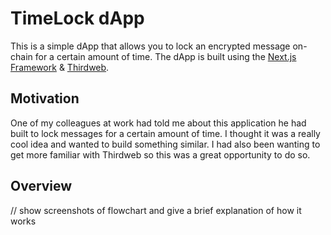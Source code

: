 # TimeLock dApp

This is a simple dApp that allows you to lock an encrypted message on-chain for a certain amount of time. 
The dApp is built using the [Next.js Framework](https://nextjs.org/) & [Thirdweb](https://thirdweb.com/).

## Motivation

One of my colleagues at work had told me about this application he had built to lock messages for a certain amount of time.
I thought it was a really cool idea and wanted to build something similar. 
I had also been wanting to get more familiar with Thirdweb so this was a great opportunity to do so.

## Overview

// show screenshots of flowchart and give a brief explanation of how it works